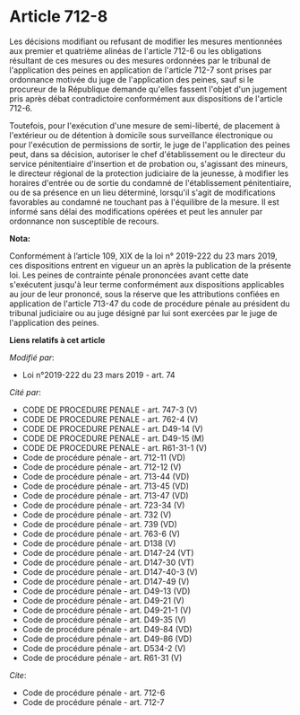 # Article 712-8

Les décisions modifiant ou refusant de modifier les mesures mentionnées aux premier et quatrième alinéas de l'article 712-6
ou les obligations résultant de ces mesures ou des mesures ordonnées par le tribunal de l'application des peines en
application de l'article 712-7 sont prises par ordonnance motivée du juge de l'application des peines, sauf si le procureur
de la République demande qu'elles fassent l'objet d'un jugement pris après débat contradictoire conformément aux dispositions
de l'article 712-6. 

Toutefois, pour l'exécution d'une mesure de semi-liberté, de placement à l'extérieur ou de   détention à domicile sous
surveillance électronique ou pour l'exécution de permissions de sortir, le juge de l'application des peines peut, dans sa
décision, autoriser le chef d'établissement ou le directeur du service pénitentiaire d'insertion et de probation ou,
s'agissant des mineurs, le directeur régional de la protection judiciaire de la jeunesse, à modifier les horaires d'entrée ou
de sortie du condamné de l'établissement pénitentiaire, ou de sa présence en un lieu déterminé, lorsqu'il s'agit de
modifications favorables au condamné ne touchant pas à l'équilibre de la mesure. Il est informé sans délai des modifications
opérées et peut les annuler par ordonnance non susceptible de recours.

**Nota:**

Conformément à l’article 109, XIX de la loi n° 2019-222 du 23 mars 2019, ces dispositions entrent en vigueur un an après la
publication de la présente loi. Les peines de contrainte pénale prononcées avant cette date s'exécutent jusqu'à leur terme
conformément aux dispositions applicables au jour de leur prononcé, sous la réserve que les attributions confiées en
application de l'article 713-47 du code de procédure pénale au président du tribunal judiciaire ou au juge désigné par lui
sont exercées par le juge de l'application des peines.

**Liens relatifs à cet article**

_Modifié par_:

  - Loi n°2019-222 du 23 mars 2019 - art. 74

_Cité par_:

  - CODE DE PROCEDURE PENALE - art. 747-3 (V)
  - CODE DE PROCEDURE PENALE - art. 762-4 (V)
  - CODE DE PROCEDURE PENALE - art. D49-14 (V)
  - CODE DE PROCEDURE PENALE - art. D49-15 (M)
  - CODE DE PROCEDURE PENALE - art. R61-31-1 (V)
  - Code de procédure pénale - art. 712-11 (VD)
  - Code de procédure pénale - art. 712-12 (V)
  - Code de procédure pénale - art. 713-44 (VD)
  - Code de procédure pénale - art. 713-45 (VD)
  - Code de procédure pénale - art. 713-47 (VD)
  - Code de procédure pénale - art. 723-34 (V)
  - Code de procédure pénale - art. 732 (V)
  - Code de procédure pénale - art. 739 (VD)
  - Code de procédure pénale - art. 763-6 (V)
  - Code de procédure pénale - art. D138 (V)
  - Code de procédure pénale - art. D147-24 (VT)
  - Code de procédure pénale - art. D147-30 (VT)
  - Code de procédure pénale - art. D147-40-3 (V)
  - Code de procédure pénale - art. D147-49 (V)
  - Code de procédure pénale - art. D49-13 (VD)
  - Code de procédure pénale - art. D49-21 (V)
  - Code de procédure pénale - art. D49-21-1 (V)
  - Code de procédure pénale - art. D49-35 (V)
  - Code de procédure pénale - art. D49-84 (VD)
  - Code de procédure pénale - art. D49-86 (VD)
  - Code de procédure pénale - art. D534-2 (V)
  - Code de procédure pénale - art. R61-31 (V)

_Cite_:

  - Code de procédure pénale - art. 712-6
  - Code de procédure pénale - art. 712-7
